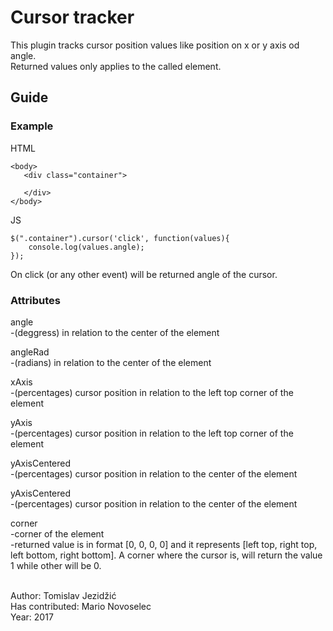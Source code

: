 # Cursor tracker

This plugin tracks cursor position values like position on x or y axis od angle.<br/>
Returned values only applies to the called element.

## Guide

### Example

HTML
```
<body>
   <div class="container">
           
   </div>
</body>
```

JS
```
$(".container").cursor('click', function(values){
    console.log(values.angle);
});
```
On click (or any other event) will be returned angle of the cursor.

### Attributes

angle<br/>
-(deggress) in relation to the center of the element

angleRad<br/>
-(radians) in relation to the center of the element

xAxis<br/>
-(percentages) cursor position in relation to the left top corner of the element

yAxis<br/>
-(percentages) cursor position in relation to the left top corner of the element

yAxisCentered<br/>
-(percentages) cursor position in relation to the center of the element

yAxisCentered<br/>
-(percentages) cursor position in relation to the center of the element

corner<br/>
-corner of the element<br/>
-returned value is in format [0, 0, 0, 0] and it represents [left top, right top, left bottom, right bottom]. A corner where the cursor is, will return the value 1 while other will be 0.

<br/>
 Author: Tomislav Jezidžić<br/>
 Has contributed: Mario Novoselec<br/>
 Year: 2017<br/>
